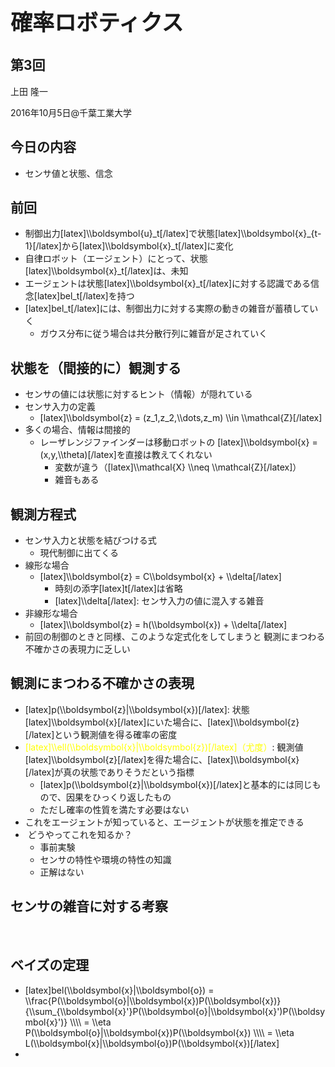 <h1 style="font-size: 250%;">確率ロボティクス</h1>
<h2>第3回</h2>
上田 隆一

2016年10月5日\@千葉工業大学

<!--nextpage-->
<h2>今日の内容</h2>
<ul>
 	<li>センサ値と状態、信念</li>
</ul>
<!--nextpage-->
<h2>前回</h2>
<ul>
 	<li>制御出力[latex]\\boldsymbol{u}_t[/latex]で状態[latex]\\boldsymbol{x}_{t-1}[/latex]から[latex]\\boldsymbol{x}_t[/latex]に変化</li>
 	<li>自律ロボット（エージェント）にとって、状態[latex]\\boldsymbol{x}_t[/latex]は、未知</li>
 	<li>エージェントは状態[latex]\\boldsymbol{x}_t[/latex]に対する認識である信念[latex]bel_t[/latex]を持つ</li>
 	<li>[latex]bel_t[/latex]には、制御出力に対する実際の動きの雑音が蓄積していく
<ul>
 	<li>ガウス分布に従う場合は共分散行列に雑音が足されていく</li>
</ul>
</li>
</ul>
<!--nextpage-->
<h2>状態を（間接的に）観測する</h2>
<ul>
 	<li>センサの値には状態に対するヒント（情報）が隠れている</li>
 	<li>センサ入力の定義
<ul>
 	<li>[latex]\\boldsymbol{z} = (z_1,z_2,\\dots,z_m) \\in \\mathcal{Z}[/latex]</li>
</ul>
</li>
 	<li>多くの場合、情報は間接的
<ul>
 	<li>レーザレンジファインダーは移動ロボットの
[latex]\\boldsymbol{x} = (x,y,\\theta)[/latex]を直接は教えてくれない
<ul>
 	<li>変数が違う（[latex]\\mathcal{X} \\neq \\mathcal{Z}[/latex]）</li>
 	<li>雑音もある</li>
</ul>
</li>
</ul>
</li>
</ul>
<!--nextpage-->
<h2>観測方程式</h2>
<ul>
 	<li>センサ入力と状態を結びつける式
<ul>
 	<li>現代制御に出てくる</li>
</ul>
</li>
 	<li>線形な場合
<ul>
 	<li>[latex]\\boldsymbol{z} = C\\boldsymbol{x} + \\delta[/latex]
<ul>
 	<li>時刻の添字[latex]t[/latex]は省略</li>
 	<li>[latex]\\delta[/latex]: センサ入力の値に混入する雑音</li>
</ul>
</li>
</ul>
</li>
 	<li>非線形な場合
<ul>
 	<li>[latex]\\boldsymbol{z} = h(\\boldsymbol{x}) + \\delta[/latex]</li>
</ul>
</li>
 	<li>前回の制御のときと同様、このような定式化をしてしまうと
観測にまつわる不確かさの表現力に乏しい</li>
</ul>
<!--nextpage-->
<h2>観測にまつわる不確かさの表現</h2>
<ul>
 	<li>[latex]p(\\boldsymbol{z}|\\boldsymbol{x})[/latex]: 状態[latex]\\boldsymbol{x}[/latex]にいた場合に、[latex]\\boldsymbol{z}[/latex]という観測値を得る確率の密度</li>
 	<li><span style="color: #ffff00;">[latex]\\ell(\\boldsymbol{x}|\\boldsymbol{z})[/latex]（尤度）</span>: 観測値[latex]\\boldsymbol{z}[/latex]を得た場合に、[latex]\\boldsymbol{x}[/latex]が真の状態でありそうだという指標
<ul>
 	<li>[latex]p(\\boldsymbol{z}|\\boldsymbol{x})[/latex]と基本的には同じもので、因果をひっくり返したもの</li>
 	<li>ただし確率の性質を満たす必要はない</li>
</ul>
</li>
 	<li>これをエージェントが知っていると、エージェントが状態を推定できる</li>
 	<li> どうやってこれを知るか？
<ul>
 	<li>事前実験</li>
 	<li>センサの特性や環境の特性の知識</li>
 	<li>正解はない</li>
</ul>
</li>
</ul>
<!--nextpage-->
<h2>センサの雑音に対する考察</h2>
&nbsp;

<!--nextpage-->
<h2>ベイズの定理</h2>
<ul>
 	<li>[latex]bel(\\boldsymbol{x}|\\boldsymbol{o}) = \\frac{P(\\boldsymbol{o}|\\boldsymbol{x})P(\\boldsymbol{x})}{\\sum_{\\boldsymbol{x}'}P(\\boldsymbol{o}|\\boldsymbol{x}')P(\\boldsymbol{x}')} \\\\
= \\eta P(\\boldsymbol{o}|\\boldsymbol{x})P(\\boldsymbol{x}) \\\\
= \\eta L(\\boldsymbol{x}|\\boldsymbol{o})P(\\boldsymbol{x})[/latex]</li>
 	<li></li>
</ul>
